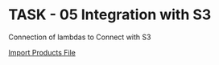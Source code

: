 # TASK - 05 Integration with S3

Connection of lambdas to Connect with S3

[Import Products File](https://6dy0wgbn9i.execute-api.us-east-1.amazonaws.com/dev/import?name="name")
